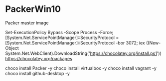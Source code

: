 # PackerWin10
Packer master image

Set-ExecutionPolicy Bypass -Scope Process -Force; [System.Net.ServicePointManager]::SecurityProtocol = [System.Net.ServicePointManager]::SecurityProtocol -bor 3072; iex ((New-Object System.Net.WebClient).DownloadString('https://chocolatey.org/install.ps1'))
https://chocolatey.org/packages

choco install Packer -y
choco install virtualbox -y
choco install vagrant -y
choco install github-desktop -y